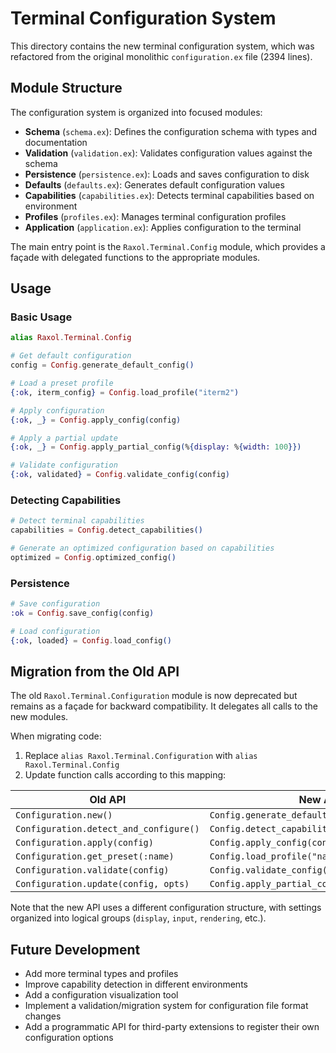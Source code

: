# Terminal Configuration System

This directory contains the new terminal configuration system, which was refactored from the original monolithic `configuration.ex` file (2394 lines).

## Module Structure

The configuration system is organized into focused modules:

- **Schema** (`schema.ex`): Defines the configuration schema with types and documentation
- **Validation** (`validation.ex`): Validates configuration values against the schema
- **Persistence** (`persistence.ex`): Loads and saves configuration to disk
- **Defaults** (`defaults.ex`): Generates default configuration values
- **Capabilities** (`capabilities.ex`): Detects terminal capabilities based on environment
- **Profiles** (`profiles.ex`): Manages terminal configuration profiles
- **Application** (`application.ex`): Applies configuration to the terminal

The main entry point is the `Raxol.Terminal.Config` module, which provides a façade with delegated functions to the appropriate modules.

## Usage

### Basic Usage

```elixir
alias Raxol.Terminal.Config

# Get default configuration
config = Config.generate_default_config()

# Load a preset profile
{:ok, iterm_config} = Config.load_profile("iterm2")

# Apply configuration
{:ok, _} = Config.apply_config(config)

# Apply a partial update
{:ok, _} = Config.apply_partial_config(%{display: %{width: 100}})

# Validate configuration
{:ok, validated} = Config.validate_config(config)
```

### Detecting Capabilities

```elixir
# Detect terminal capabilities
capabilities = Config.detect_capabilities()

# Generate an optimized configuration based on capabilities
optimized = Config.optimized_config()
```

### Persistence

```elixir
# Save configuration
:ok = Config.save_config(config)

# Load configuration
{:ok, loaded} = Config.load_config()
```

## Migration from the Old API

The old `Raxol.Terminal.Configuration` module is now deprecated but remains as a façade for backward compatibility. It delegates all calls to the new modules.

When migrating code:

1. Replace `alias Raxol.Terminal.Configuration` with `alias Raxol.Terminal.Config`
2. Update function calls according to this mapping:

| Old API                                | New API                                       |
| -------------------------------------- | --------------------------------------------- |
| `Configuration.new()`                  | `Config.generate_default_config()`            |
| `Configuration.detect_and_configure()` | `Config.detect_capabilities()`                |
| `Configuration.apply(config)`          | `Config.apply_config(config)`                 |
| `Configuration.get_preset(:name)`      | `Config.load_profile("name")`                 |
| `Configuration.validate(config)`       | `Config.validate_config(config)`              |
| `Configuration.update(config, opts)`   | `Config.apply_partial_config(updated_config)` |

Note that the new API uses a different configuration structure, with settings organized into logical groups (`display`, `input`, `rendering`, etc.).

## Future Development

- Add more terminal types and profiles
- Improve capability detection in different environments
- Add a configuration visualization tool
- Implement a validation/migration system for configuration file format changes
- Add a programmatic API for third-party extensions to register their own configuration options
